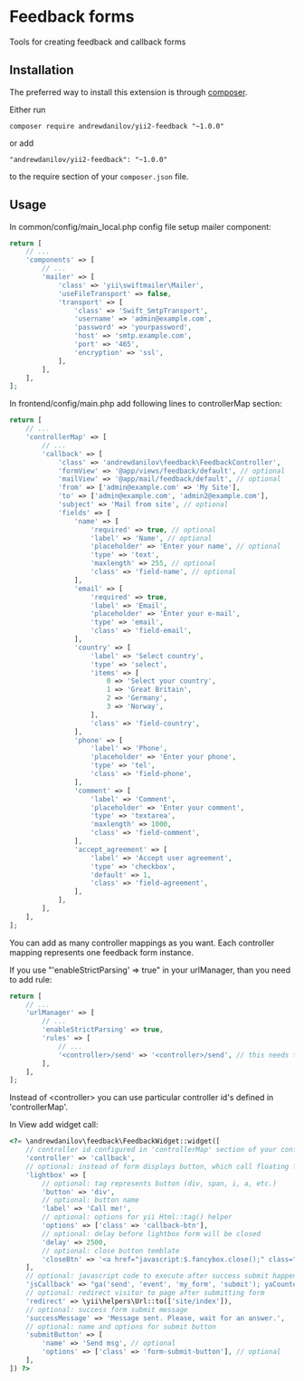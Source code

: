Feedback forms
===================
Tools for creating feedback and callback forms

Installation
------------

The preferred way to install this extension is through [composer](http://getcomposer.org/download/).

Either run

```
composer require andrewdanilov/yii2-feedback "~1.0.0"
```

or add

```
"andrewdanilov/yii2-feedback": "~1.0.0"
```

to the require section of your `composer.json` file.


Usage
-----

In common/config/main_local.php config file setup mailer component:

```php
return [
    // ...
    'components' => [
        // ...
        'mailer' => [
            'class' => 'yii\swiftmailer\Mailer',
            'useFileTransport' => false,
            'transport' => [
                'class' => 'Swift_SmtpTransport',
                'username' => 'admin@example.com',
                'password' => 'yourpassword',
                'host' => 'smtp.example.com',
                'port' => '465',
                'encryption' => 'ssl',
            ],
        ],
    ],
];
```

In frontend/config/main.php add following lines to controllerMap section:

```php
return [
    // ...
    'controllerMap' => [
        // ...
        'callback' => [
            'class' => 'andrewdanilov\feedback\FeedbackController',
            'formView' => '@app/views/feedback/default', // optional
            'mailView' => '@app/mail/feedback/default', // optional
            'from' => ['admin@example.com' => 'My Site'],
            'to' => ['admin@example.com', 'admin2@example.com'],
            'subject' => 'Mail from site', // optional
            'fields' => [
                'name' => [
                    'required' => true, // optional
                    'label' => 'Name', // optional
                    'placeholder' => 'Enter your name', // optional
                    'type' => 'text',
                    'maxlength' => 255, // optional
                    'class' => 'field-name', // optional
                ],
                'email' => [
                    'required' => true,
                    'label' => 'Email',
                    'placeholder' => 'Enter your e-mail',
                    'type' => 'email',
                    'class' => 'field-email',
                ],
                'country' => [
                    'label' => 'Select country',
                    'type' => 'select',
                    'items' => [
                        0 => 'Select your country',
                        1 => 'Great Britain',
                        2 => 'Germany',
                        3 => 'Norway',
                    ],
                    'class' => 'field-country',
                ],
                'phone' => [
                    'label' => 'Phone',
                    'placeholder' => 'Enter your phone',
                    'type' => 'tel',
                    'class' => 'field-phone',
                ],
                'comment' => [
                    'label' => 'Comment',
                    'placeholder' => 'Enter your comment',
                    'type' => 'textarea',
                    'maxlength' => 1000,
                    'class' => 'field-comment',
                ],
                'accept_agreement' => [
                    'label' => 'Accept user agreement',
                    'type' => 'checkbox',
                    'default' => 1,
                    'class' => 'field-agreement',
                ],
            ],
        ],
    ],
];
```

You can add as many controller mappings as you want. Each controller mapping represents one feedback form instance.

If you use "'enableStrictParsing' => true" in your urlManager, than you need to add rule:

```php
return [
    // ...
    'urlManager' => [
        // ...
        'enableStrictParsing' => true,
        'rules' => [
            // ...
            '<controller>/send' => '<controller>/send', // this needs to be add to represent ajax handler
        ],
    ],
];
```

Instead of \<controller\> you can use particular controller id's defined in 'controllerMap'.

In View add widget call:

```php
<?= \andrewdanilov\feedback\FeedbackWidget::widget([
    // controller id configured in 'controllerMap' section of your config
    'controller' => 'callback',
    // optional: instead of form displays button, which call floating form on click
    'lightbox' => [
        // optional: tag represents button (div, span, i, a, etc.)
        'button' => 'div',
        // optional: button name
        'label' => 'Call me!',
        // optional: options for yii Html::tag() helper
        'options' => ['class' => 'callback-btn'],
        // optional: delay before lightbox form will be closed
        'delay' => 2500,
        // optional: close button temblate
        'closeBtn' => '<a href="javascript:$.fancybox.close();" class="close-btn">x</a>',
    ],
    // optional: javascript code to execute after success submit happen
    'jsCallback' => "ga('send', 'event', 'my_form', 'submit'); yaCounter100500.reachGoal('my_goal');",
    // optional: redirect visitor to page after submitting form
    'redirect' => \yii\helpers\Url::to(['site/index']),
    // optional: success form submit message
    'successMessage' => 'Message sent. Please, wait for an answer.',
    // optional: name and options for submit button
    'submitButton' => [
        'name' => 'Send msg', // optional
        'options' => ['class' => 'form-submit-button'], // optional
    ],
]) ?>
```
